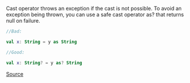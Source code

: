 Cast operator throws an exception if the cast is not possible. 
To avoid an exception being thrown, you can use a safe cast operator as? that returns null on failure.

```kotlin
//Bad:

val x: String = y as String

//Good:

val x: String? = y as? String
```

[Source](https://kotlinlang.org/docs/reference/typecasts.html)